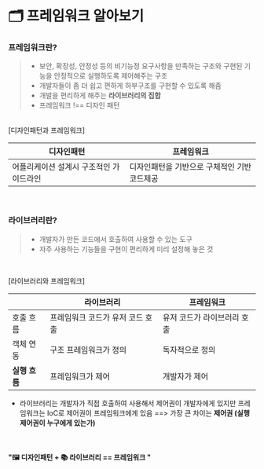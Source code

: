 # 🗂 프레임워크 알아보기

### 프레임워크란?

> - 보안, 확장성, 안정성 등의 비기능정 요구사항을 만족하는 구조와 구현된 기능을 안정적으로 실행하도록 제어해주는 구조
> - 개발자들이 좀 더 쉽고 편하게 하부구조를 구현할 수 있도록 해줌
> - 개발을 편리하게 해주는 **라이브러리의 집합**
> - 프레임워크 !== 디자인 패턴

<br >
[디자인패턴과 프레임워크]

| 디자인패턴                              | 프레임워크                                   |
| --------------------------------------- | -------------------------------------------- |
| 어플리케이션 설계시 구조적인 가이드라인 | 디자인패턴을 기반으로 구체적인 기반 코드제공 |

<br>

### 라이브러리란?

> - 개발자가 만든 코드에서 호출하여 사용할 수 있는 도구
> - 자주 사용하는 기능들을 구현이 편리하게 미리 설정해 놓은 것

<br>

[라이브러리와 프레임워크]

|               | 라이브러리                       | 프레임워크                  |
| ------------- | -------------------------------- | --------------------------- |
| 호출 흐름     | 프레임워크 코드가 유저 코드 호출 | 유저 코드가 라이브러리 호출 |
| 객체 연동     | 구조 프레임워크가 정의           | 독자적으로 정의             |
| **실행 흐름** | 프레임워크가 제어                | 개발자가 제어               |

- 라이브러리는 개발자가 직접 호출하여 사용해서 제어권이 개발자에게 있지만 프레임워크는 IoC로 제어권이 프레임워크에게 있음
  ==> 가장 큰 차이는 **제어권 (실행 제어권이 누구에게 있는가)**

<br/>

#### "🖼 디자인패턴 + 📚 라이브러리 == 프레임워크 "
